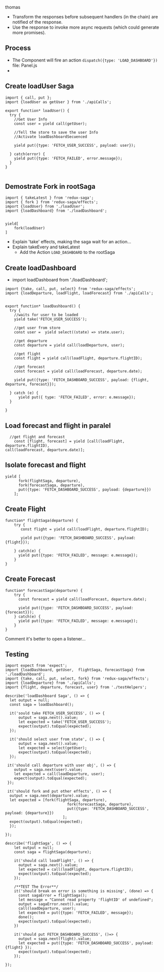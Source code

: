 thomas

* Transform the responses before subsequent handlers (in the chain) are notified of the response.
* Use the response to invoke more async requests (which could generate more promises).

## Process

* The Component will fire an action ```dispatch({type: 'LOAD_DASHBOARD'})``` file: Panel.js
* 


## Create loadUser Saga

```
import { call, put };
import {loadUser as getUser } from './apiCalls';

export function* loadUser() {
  try {
    //Get User Info
    const user = yield call(getUser);

    //Tell the store to save the user Info 
    //Activate loadDashboardSecuenced
    
    yield put({type: 'FETCH_USER_SUCCESS', payload: user});

  } catch(error) {
    yield put({type: 'FETCH_FAILED', error.message});
  }
}	
	
```

## Demostrate Fork in rootSaga

```
import { takeLatest } from 'redux-saga';
import { fork } from 'redux-saga/effects';
import {loadUser} from './loadUser';
import {loadDashboard} from './loadDashboard';


yield[
	fork(loadUser)
]
```

* Explain 'take' effects, making the saga wait for an action...
* Explain takeEvery and takeLatest
	* Add the Action ```LOAD_DASHBOARD``` to the rootSaga 	


## Create loadDashboard

* import loadDashboard from './loadDashboard';

```
import {take, call, put, select} from 'redux-saga/effects';
import {loadDeparture, loadFlight, loadForecast} from './apiCalls';


export function* loadDashboard() {
  try {
    //waits for user to be loaded
    yield take('FETCH_USER_SUCCESS');

    //get user from store
    const user =  yield select((state) => state.user);

    //get departure
    const departure = yield call(loadDeparture, user);

    //get flight
    const flight = yield call(loadFlight, departure.flightID);

    //get forecast
    const forecast = yield call(loadForecast, departure.date);

    yield put({type: 'FETCH_DASHBOARD_SUCCESS', payload: {flight, departure, forecast}});

  } catch (e) {
      yield put({ type: 'FETCH_FAILED', error: e.message});
  }

}
```

## Load forecast and flight in paralel

```
  //get flight and forecast
    const [flight, forecast] = yield [call(loadFlight, departure.flightID), 										call(loadForecast, departure.date)];
```

## Isolate forecast and flight 

```
yield [
      fork(flightSaga, departure),
      fork(forecastSaga, departure),
      put({type: 'FETCH_DASHBOARD_SUCCESS', payload: {departure}})
    ];
```

## Create Flight

```
function* flightSaga(departure) {
    try {
       const flight = yield call(loadFlight, departure.flightID);

       yield put({type: 'FETCH_DASHBOARD_SUCCESS', payload: {flight}});

    } catch(e) {
      yield put({type: 'FETCH_FAILED', message: e.message});
    }
}
```

## Create Forecast

```
function* forecastSaga(departure) {
    try {
      const forecast = yield call(loadForecast, departure.date);

      yield put({type: 'FETCH_DASHBOARD_SUCCESS', payload: {forecast}});
    } catch(e) {
      yield put({type: 'FETCH_FAILED', message: e.message});
    }
}
```

Comment it's better to open a listener...


## Testing

```
import expect from 'expect';
import {loadDashboard, getUser,  flightSaga, forecastSaga} from './loadDashboard';
import {take, call, put, select, fork} from 'redux-saga/effects';
import {loadDeparture} from './apiCalls';
import {flight, departure, forecast, user} from './testHelpers';

describe('loadDashboard Saga', () => {
  let output = null;
  const saga = loadDashboard();

  it('sould take FETCH_USER_SUCCESS', () => {
      output = saga.next().value;
      let expected = take('FETCH_USER_SUCCESS');
      expect(output).toEqual(expected);
  });

  it('should select user from state', () => {
      output = saga.next().value;
      let expected = select(getUser);
      expect(output).toEqual(expected);
  });

 it('should call departure with user obj', () => {
    output = saga.next(user).value;
    let expected = call(loadDeparture, user);
    expect(output).toEqual(expected);
 });

 it('should fork and put other effects', () => {
  output = saga.next(departure).value;
  let expected = [fork(flightSaga, departure),
                            fork(forecastSaga, departure),
                            put({type: 'FETCH_DASHBOARD_SUCCESS', payload: {departure}})
                          ];
  expect(output).toEqual(expected);
  });

});

describe('flightSaga', () => {
    let output = null;
    const saga = flightSaga(departure);

    it('should call loadFlight', () => {
      output = saga.next().value;
      let expected = call(loadFlight, departure.flightID);
      expect(output).toEqual(expected);
    });

	/**TEST The Error**/
    it('should break on error is something is missing', (done) => {
      const sagaError = flightSaga();
      let message = "Cannot read property 'flightID' of undefined";
      output = sagaError.next().value;
      call(loadDeparture, user);
      let expected = put({type: 'FETCH_FAILED', message});
      done();
      expect(output).toEqual(expected);
    })

    it('should put FETCH_DASHBOARD_SUCCESS', ()=> {
      output = saga.next(flight).value;
      let expected = put({type: 'FETCH_DASHBOARD_SUCCESS', payload: {flight} });
      expect(output).toEqual(expected);
    });

});


```

